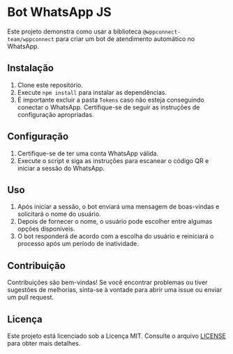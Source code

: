 # Bot WhatsApp JS

Este projeto demonstra como usar a biblioteca `@wppconnect-team/wppconnect` para criar um bot de atendimento automático no WhatsApp.

## Instalação

1. Clone este repositório.
2. Execute `npm install` para instalar as dependências.
3. É importante excluir a pasta `Tokens` caso não esteja conseguindo conectar o WhatsApp. Certifique-se de seguir as instruções de configuração apropriadas.

## Configuração

1. Certifique-se de ter uma conta WhatsApp válida.
2. Execute o script e siga as instruções para escanear o código QR e iniciar a sessão do WhatsApp.

## Uso

1. Após iniciar a sessão, o bot enviará uma mensagem de boas-vindas e solicitará o nome do usuário.
2. Depois de fornecer o nome, o usuário pode escolher entre algumas opções disponíveis.
3. O bot responderá de acordo com a escolha do usuário e reiniciará o processo após um período de inatividade.

## Contribuição

Contribuições são bem-vindas! Se você encontrar problemas ou tiver sugestões de melhorias, sinta-se à vontade para abrir uma issue ou enviar um pull request.

## Licença

Este projeto está licenciado sob a Licença MIT. Consulte o arquivo [LICENSE](LICENSE) para obter mais detalhes.

